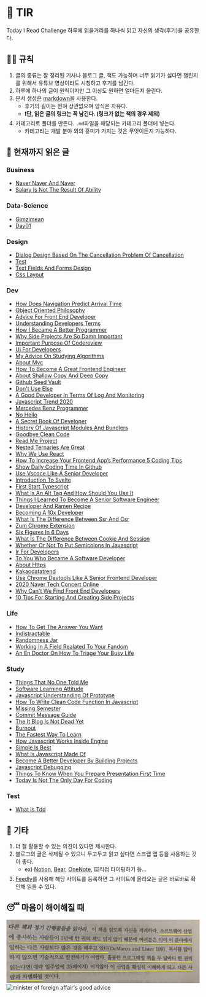 # 📖 TIR
Today I Read Challenge
하루에 읽을거리를 하나씩 읽고 자신의 생각(후기)을 공유한다.   

## 👩‍⚖️ 규칙  

1. 글의 종류는 잘 정리된 기사나 블로그 글, 책도 가능하며 너무 읽기가 싫다면 챌린지를 위해서 유튜브 영상이라도 시청하고 후기를 남긴다. 
2. 하루에 하나의 글이 원칙이지만 그 이상도 원하면 얼마든지 올린다. 
3. 문서 생성은 [markdown](https://gist.github.com/ihoneymon/652be052a0727ad59601)을 사용한다.   
    - 후기의 길이는 전혀 상관없으며 양식은 자유다.  
    - **❗단, 읽은 글의 링크는 꼭 남긴다. (링크가 없는 책의 경우 제외)** 
4. 카테고리로 폴더를 만든다. `.md`파일을 해당되는 카테고리 폴더에 넣는다.   
    - 카테고리는 개발 분야 외의 흥미가 가지는 것은 무엇이든지 가능하다.   

## 📰 현재까지 읽은 글  
### Business

- [Naver Naver And Naver](Business/naver-naver-and-naver.md)
- [Salary Is Not The Result Of Ability](Business/Salary-is-not-the-result-of-ability..md)

### Data-Science

- [Gimzimean](Data-Science/GIMZIMEAN.md)
- [Day01](Data-Science/Day01.md)

### Design

- [Dialog Design Based On The Cancellation Problem Of Cancellation](Design/dialog-design-based-on-the-cancellation-problem-of-cancellation.md)
- [Test](Design/test.md)
- [Text Fields And Forms Design](Design/text-fields-and-forms-design.md)
- [Css Layout](Design/css-layout.md)

### Dev

- [How Does Navigation Predict Arrival Time](Dev/how-does-navigation-predict-arrival-time.md)
- [Object Oriented Philosophy](Dev/object-oriented-philosophy.md)
- [Advice For Front End Developer](Dev/advice-for-front-end-developer.md)
- [Understanding Developers Terms](Dev/understanding-developers-terms.md)
- [How I Became A Better Programmer](Dev/how-i-became-a-better-programmer.md)
- [Why Side Projects Are So Damn Important](Dev/why-side-projects-are-so-damn-important.md)
- [Important Purpose Of Codereview](Dev/important-purpose-of-codereview.md)
- [Ui For Developers](Dev/ui-for-developers.md)
- [My Advice On Studying Algorithms](Dev/my-advice-on-studying-algorithms.md)
- [About Mvc](Dev/about-mvc.md)
- [How To Become A Great Frontend Engineer](Dev/how-to-become-a-great-frontend-engineer.md)
- [About Shallow Copy And Deep Copy](Dev/about-shallow-copy-and-deep-copy.md)
- [Github Seed Vault](Dev/github-seed-vault.md)
- [Don't Use Else](Dev/don't-use-else.md)
- [A Good Developer In Terms Of Log And Monitoring](Dev/a-good-developer-in-terms-of-log-and-monitoring.md)
- [Javascript Trend 2020](Dev/javascript-trend-2020.md)
- [Mercedes Benz Programmer](Dev/mercedes-benz-programmer.md)
- [No Hello](Dev/no-hello.md)
- [A Secret Book Of Developer](Dev/a-secret-book-of-developer.md)
- [History Of Javascript Modules And Bundlers](Dev/history-of-javascript-modules-and-bundlers.md)
- [Goodbye Clean Code](Dev/goodbye-clean-code.md)
- [Read Me Project](Dev/read-me-project.md)
- [Nested Ternaries Are Great](Dev/nested-ternaries-are-great.md)
- [Why We Use React](Dev/why-we-use-react.md)
- [How To Increase Your Frontend App’s Performance 5 Coding Tips](Dev/how-to-increase-your-frontend-app’s-performance-5-coding-tips.md)
- [Show Daily Coding Time In Github](Dev/show-daily-coding-time-in-github.md)
- [Use Vscoce Like A Senior Developer](Dev/use-vscoce-like-a-senior-developer.md)
- [Introduction To Svelte](Dev/introduction-to-svelte.md)
- [First Start Typescript](Dev/first-start-typescript.md)
- [What Is An Alt Tag And How Should You Use It](Dev/what-is-an-alt-tag-and-how-should-you-use-it.md)
- [Things I Learned To Become A Senior Software Engineer](Dev/things-i-learned-to-become-a-senior-software-engineer.md)
- [Developer And Ramen Recipe](Dev/developer-and-ramen-recipe.md)
- [Becoming A 10x Developer](Dev/becoming-a-10x-developer.md)
- [What Is The Difference Between Ssr And Csr](Dev/what-is-the-difference-between-SSR-and-CSR.md)
- [Zum Chrome Extension](Dev/zum-chrome-extension.md)
- [Six Figures In 6 Days](Dev/six-figures-in-6-days.md)
- [What Is The Difference Between Cookie And Session](Dev/what-is-the-difference-between-cookie-and-session.md)
- [Whether Or Not To Put Semicolons In Javascript](Dev/whether-or-not-to-put-semicolons-in-javaScript.md)
- [Ir For Developers](Dev/ir-for-developers.md)
- [To You Who Became A Software Developer](Dev/to-you-who-became-a-software-developer.md)
- [About Https](Dev/about-https.md)
- [Kakaodatatrend](Dev/kakaodatatrend.md)
- [Use Chrome Devtools Like A Senior Frontend Developer](Dev/use-chrome-devTools-like-a-senior-frontend-developer.md)
- [2020 Naver Tech Concert Online](Dev/2020-naver-tech-concert-online.md)
- [Why Can't We Find Front End Developers](Dev/why-can't-we-find-front-end-developers.md)
- [10 Tips For Starting And Creating Side Projects](Dev/10-tips-for-starting-and-creating-side-projects.md)

### Life

- [How To Get The Answer You Want](Life/how-to-get-the-answer-you-want.md)
- [Indistractable](Life/indistractable.md)
- [Randomness Jar](Life/randomness-jar.md)
- [Working In A Field Realated To Your Fandom](Life/working-in-a-field-realated-to-your-fandom.md)
- [An En Doctor On How To Triage Your Busy Life](Life/an-en-doctor-on-how-to-triage-your-busy-life.md)

### Study

- [Things That No One Told Me](Study/things-that-no-one-told-me.md)
- [Software Learning Attitude](Study/software-learning-attitude.md)
- [Javascript Understanding Of Prototype](Study/javascript-understanding-of-prototype.md)
- [How To Write Clean Code Function In Javascript](Study/how-to-write-clean-code-function-in-javascript.md)
- [Missing Semester](Study/missing-semester.md)
- [Commit Message Guide](Study/commit-message-guide.md)
- [The It Blog Is Not Dead Yet](Study/the-IT-blog-is-not-dead-yet.md)
- [Burnout](Study/burnout.md)
- [The Fastest Way To Learn](Study/the-fastest-way-to-learn.md)
- [How Javascript Works Inside Engine](Study/how-javascript-works-inside-engine.md)
- [Simple Is Best](Study/simple-is-best.md)
- [What Is Javascript Made Of](Study/what-is-javascript-made-of.md)
- [Become A Better Developer By Building Projects](Study/become-a-better-developer-by-building-projects.md)
- [Javascript Debugging](Study/javascript-debugging.md)
- [Things To Know When You Prepare Presentation First Time](Study/things-to-know-when-you-prepare-presentation-first-time.md)
- [Today Is Not The Only Day For Coding](Study/today-is-not-the-only-day-for-coding.md)

### Test

- [What Is Tdd](Test/what-is-TDD.md)

## 💬 기타  
1. 더 잘 활용할 수 있는 의견이 있다면 제시한다.  
2. 블로그의 글은 삭제될 수 있으니 두고두고 읽고 싶다면 스크랩 앱 등을 사용하는 것이 좋다.  
    - ex) [Notion](https://www.notion.so/), [Bear](https://bear.app/), [OneNote](https://www.onenote.com/), ⌨️직접 타이핑하기 등...
3. [Feedly](https://feedly.com/)를 사용해 해당 사이트를 등록하면 그 사이트에 올라오는 글은 바로바로 확인해 읽을 수 있다.   


## 😴 마음이 해이해질 때 

![code-complete2](img/IMG_7770.jpg)
![minister of foreign affair's good advice](img/kang.png)
